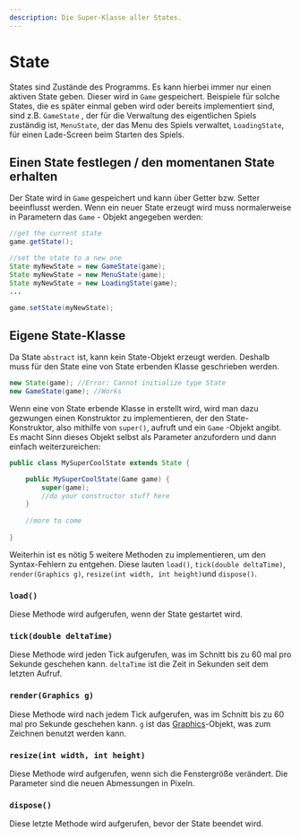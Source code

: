 ```yaml
---
description: Die Super-Klasse aller States.
---
```


# State

States sind Zustände des Programms. Es kann hierbei immer nur einen aktiven State geben. Dieser wird in `Game` gespeichert. Beispiele für solche States, die es später einmal geben wird oder bereits implementiert sind, sind z.B. `GameState` , der für die Verwaltung des eigentlichen Spiels zuständig ist, `MenuState`, der das Menu des Spiels verwaltet, `LoadingState`, für einen Lade-Screen beim Starten des Spiels.

## Einen State festlegen / den momentanen State erhalten

Der State wird in `Game` gespeichert und kann über Getter bzw. Setter beeinflusst werden. Wenn ein neuer State erzeugt wird muss normalerweise in Parametern das `Game` - Objekt angegeben werden:

```java
//get the current state
game.getState();

//set the state to a new one
State myNewState = new GameState(game);
State myNewState = new MenuState(game);
State myNewState = new LoadingState(game);
...

game.setState(myNewState);
```

## Eigene State-Klasse

Da State `abstract` ist, kann kein State-Objekt erzeugt werden. Deshalb muss für den State eine von State erbenden Klasse geschrieben werden.

```java
new State(game); //Error: Cannot initialize type State
new GameState(game); //Works
```

Wenn eine von State erbende Klasse in erstellt wird, wird man dazu gezwungen einen Konstruktor zu implementieren, der den State-Konstruktor, also mithilfe von `super()`, aufruft und ein `Game` -Objekt angibt. Es macht Sinn dieses Objekt selbst als Parameter anzufordern und dann einfach weiterzureichen:

```java
public class MySuperCoolState extends State {

    public MySuperCoolState(Game game) {
        super(game);
        //do your constructor stuff here
    }
    
    //more to come
    
}
```

Weiterhin ist es nötig 5 weitere Methoden zu implementieren, um den Syntax-Fehlern zu entgehen. Diese lauten `load()`, `tick(double deltaTime)`, `render(Graphics g)`, `resize(int width, int height)`und `dispose()`.

### `load()`

Diese Methode wird aufgerufen, wenn der State gestartet wird.

### `tick(double deltaTime)`

Diese Methode wird jeden Tick aufgerufen, was im Schnitt bis zu 60 mal pro Sekunde geschehen kann. `deltaTime` ist die Zeit in Sekunden seit dem letzten Aufruf.

### `render(Graphics g)`

Diese Methode wird nach jedem Tick aufgerufen, was im Schnitt bis zu 60 mal pro Sekunde geschehen kann. `g` ist das [Graphics](https://docs.oracle.com/javase/7/docs/api/java/awt/Graphics.html)-Objekt, was zum Zeichnen benutzt werden kann.

### `resize(int width, int height)`

Diese Methode wird aufgerufen, wenn sich die Fenstergröße verändert. Die Parameter sind die neuen Abmessungen in Pixeln.

### `dispose()`

Diese letzte Methode wird aufgerufen, bevor der State beendet wird.


